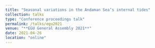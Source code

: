 ```yaml
---
title: "Seasonal variations in the Andaman Sea’s internal tides"
collection: talks
type: "Conference proceedings talk"
permalink: /talks/egu2021
venue: "**EGU General Assembly 2021**"
date: 2021-04-26
location: "online"
---
```


